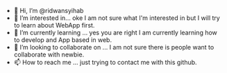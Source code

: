 - 👋 Hi, I’m @ridwansyihab
- 👀 I’m interested in... oke I am not sure what I'm interested in but I will try to learn about WebApp first.
- 🌱 I’m currently learning ... yes you are right I am currently learning how to develop and App based in web.
- 💞️ I’m looking to collaborate on ... I am not sure there is people want to collaborate with newbie.
- 📫 How to reach me ... just trying to contact me with this github. 

<!---
ridwansyihab/ridwansyihab is a ✨ special ✨ repository because its `README.md` (this file) appears on your GitHub profile.
You can click the Preview link to take a look at your changes.
--->
